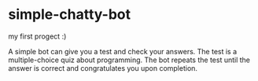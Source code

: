 # simple-chatty-bot
my first progect :)

A simple bot can give you a test and check your answers. 
The test is a multiple-choice quiz about programming. 
The bot repeats the test until the answer is correct and congratulates you upon completion.
